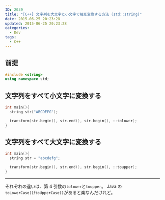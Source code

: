 ```yaml
---
ID: 2039
title: "[C++] 文字列を大文字と小文字で相互変換する方法 (std::string)"
date: 2015-06-25 20:23:28
updated: 2015-06-25 20:23:28
categories:
  - Dev
tags:
  - C++
---
```


## 前提

```cpp
#include <string>
using namespace std;
```

## 文字列をすべて小文字に変換する

```cpp
int main(){
  string str("ABCDEFG");

  transform(str.begin(), str.end(), str.begin(), ::tolower);
}
```

## 文字列をすべて大文字に変換する

```cpp
int main(){
  string str = "abcdefg";

  transform(str.begin(), str.end(), str.begin(), ::toupper);
}
```

---

それぞれの違いは、第 4 引数の`tolower`と`toupper`。 Java の`toLowerCase()`/`toUpperCase()`があると楽なんだけれど。
